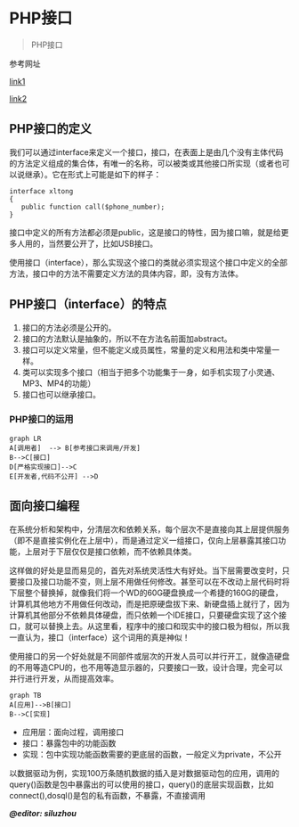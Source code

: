 # PHP接口
> PHP接口

参考网址

[link1](http://blog.sina.com.cn/s/blog_75ad10100101iv1s.html)

[link2](http://www.cnblogs.com/leoo2sk/archive/2008/04/10/1146447.html)


## PHP接口的定义
我们可以通过interface来定义一个接口，接口，在表面上是由几个没有主体代码的方法定义组成的集合体，有唯一的名称，可以被类或其他接口所实现（或者也可以说继承）。它在形式上可能是如下的样子：

```
interface xltong
{
   public function call($phone_number);
}
```
接口中定义的所有方法都必须是public，这是接口的特性，因为接口嘛，就是给更多人用的，当然要公开了，比如USB接口。

使用接口（interface），那么实现这个接口的类就必须实现这个接口中定义的全部方法，接口中的方法不需要定义方法的具体内容，即，没有方法体。

   
## PHP接口（interface）的特点
1. 接口的方法必须是公开的。
2. 接口的方法默认是抽象的，所以不在方法名前面加abstract。
3. 接口可以定义常量，但不能定义成员属性，常量的定义和用法和类中常量一样。
4. 类可以实现多个接口（相当于把多个功能集于一身，如手机实现了小灵通、MP3、MP4的功能）
5. 接口也可以继承接口。
### PHP接口的运用

```
graph LR
A[调用者]  --> B[参考接口来调用/开发]
B-->C[接口]
D[严格实现接口]-->C
E[开发者,代码不公开] -->D
```

## 面向接口编程

在系统分析和架构中，分清层次和依赖关系，每个层次不是直接向其上层提供服务（即不是直接实例化在上层中），而是通过定义一组接口，仅向上层暴露其接口功能，上层对于下层仅仅是接口依赖，而不依赖具体类。

这样做的好处是显而易见的，首先对系统灵活性大有好处。当下层需要改变时，只要接口及接口功能不变，则上层不用做任何修改。甚至可以在不改动上层代码时将下层整个替换掉，就像我们将一个WD的60G硬盘换成一个希捷的160G的硬盘，计算机其他地方不用做任何改动，而是把原硬盘拔下来、新硬盘插上就行了，因为计算机其他部分不依赖具体硬盘，而只依赖一个IDE接口，只要硬盘实现了这个接口，就可以替换上去。从这里看，程序中的接口和现实中的接口极为相似，所以我一直认为，接口（interface）这个词用的真是神似！

使用接口的另一个好处就是不同部件或层次的开发人员可以并行开工，就像造硬盘的不用等造CPU的，也不用等造显示器的，只要接口一致，设计合理，完全可以并行进行开发，从而提高效率。



```
graph TB
A[应用]-->B[接口]
B-->C[实现]
```
- 应用层：面向过程，调用接口
- 接口：暴露包中的功能函数
- 实现：包中实现功能函数需要的更底层的函数，一般定义为private，不公开

以数据驱动为例，实现100万条随机数据的插入是对数据驱动包的应用，调用的query()函数是包中暴露出的可以使用的接口，query()的底层实现函数，比如connect(),dosql()是包的私有函数，不暴露，不直接调用


***@editor: siluzhou***